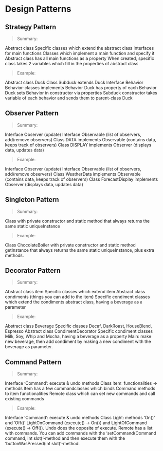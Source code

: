 # Design Patterns

## Strategy Pattern

> Summary:

Abstract class
Specific classes which extend the abstract class
Interfaces for main functions
Classes which implement a main function and specify it
Abstract class has all main functions as a property
When created, specific class takes 2 variables which fill in the properties of abstract class

> Example:

Abstract class Duck
Class Subduck extends Duck
Interface Behavior
Behavior-classes implements Behavior
Duck has property of each Behavior
Duck sets Behavior in constructor via properties
Subduck constructor takes variable of each behavior and sends them to parent-class Duck


## Observer Pattern

> Summary:

Interface Observer (update)
Interface Observable (list of observers, add/remove observers)
Class DATA implements Observable (contains data, keeps track of observers)
Class DISPLAY implements Observer (displays data, updates data)

> Example:

Interface Observer (update)
Interface Observable (list of observers, add/remove observers)
Class WeatherData implements Observable (contains data, keeps track of observers)
Class ForecastDisplay implements Observer (displays data, updates data)

## Singleton Pattern

> Summary:

Class with private constructor and static method that always returns the same static uniqueInstance

> Example:

Class ChocolateBoiler with private constructor and static method getInstance that always returns the same static uniqueInstance, plus extra methods.

## Decorator Pattern

> Summary:

Abstract class item
Specific classes which extend item
Abstract class condiments (things you can add to the item)
Specific condiment classes which extend the condiments abstract class, having a beverage as a parameter

> Example:

Abstract class Beverage
Specific classes Decaf, DarkRoast, HouseBlend, Espresso
Abstract class CondimentDecorator
Specific condiment classes Milk, Soy, Whip and Mocha, having a beverage as a property
Main: make new beverage, then add condiment by making a new condiment with the beverage as parameter.

## Command Pattern

> Summary:

Interface ‘Command’: execute & undo methods
Class item: functionalities -> methods
Item has a few commandclasses which binds Command methods to item functionalities
Remote class which can set new commands and call existing commands

> Example:

Interface ‘Command’: execute & undo methods
Class Light: methods ‘On()’ and ‘Off()’
LightOnCommand (execute() -> On()) and LightOfCommand (execute() -> Off()). Undo does the opposite of execute.
Remote has a list with commands. You can add commands with the ‘setCommand(Command command, int slot)’-method and then execute them with the ‘buttonWasPressed(int slot)’-method.
